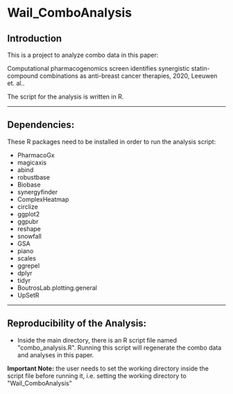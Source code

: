# Wail_ComboAnalysis
 
## Introduction
This is a project to analyze combo data in this paper:

Computational pharmacogenomics screen identifies synergistic statin-compound combinations as anti-breast cancer therapies, 2020, Leeuwen et. al..

The script for the analysis is written in R.


----

## Dependencies:
These R packages need to be installed in order to run the analysis script:
- PharmacoGx
- magicaxis
- abind
- robustbase
- Biobase
- synergyfinder
- ComplexHeatmap
- circlize
- ggplot2
- ggpubr
- reshape
- snowfall
- GSA
- piano
- scales
- ggrepel
- dplyr
- tidyr
- BoutrosLab.plotting.general
- UpSetR


----
## Reproducibility of the Analysis:
- Inside the main directory, there is an R script file named "combo_analysis.R". Running this script will regenerate the combo data and analyses in this paper.

**Important Note:** the user needs to set the working directory inside the script file before running it, i.e. setting the working directory to "Wail_ComboAnalysis"



